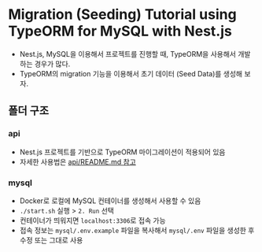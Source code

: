 # Migration (Seeding) Tutorial using TypeORM for MySQL with Nest.js

- Nest.js, MySQL을 이용해서 프로젝트를 진행할 때, TypeORM을 사용해서 개발하는 경우가 많다.
- TypeORM의 migration 기능을 이용해서 초기 데이터 (Seed Data)를 생성해 보자.

## 폴더 구조
### api
- Nest.js 프로젝트를 기반으로 TypeORM 마이그레이션이 적용되어 있음
- 자세한 사용법은 [api/README.md 참고](./api/README.md)

### mysql
- Docker로 로컬에 MySQL 컨테이너를 생성해서 사용할 수 있음
- `./start.sh` 실행 > `2. Run` 선택
- 컨테이너가 띄워지면 `localhost:3306`로 접속 가능
- 접속 정보는 `mysql/.env.example` 파일을 복사해서 `mysql/.env` 파일을 생성한 후 수정 또는 그대로 사용